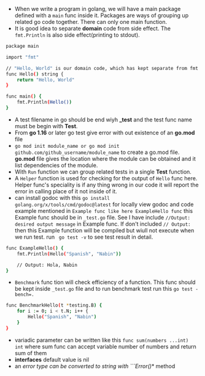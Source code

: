 * When we write a program in golang, we will have a main package defined with a ```main``` func inside it. Packages are ways of grouping up related go code together. There can only one main function.
* It is good idea to separate **domain** code from side effect. The ```fmt.Println``` is also side effect(printing to stdout).
```bash
package main

import "fmt"

// "Hello, World" is our domain code, which has kept separate from fmt.Println() side effect
func Hello() string {
	return "Hello, World"
}

func main() {
	fmt.Println(Hello())
}
```
* A test filename in go should be end wiyh **_test** and the test func name must be begin with **Test**.
* From **go 1.16** or later go test give error with out existence of an **go.mod** file
* ```go mod init module_name or go mod init github.com/github_username/module_name``` to create a go.mod file. **go.mod** file gives the location where the module can be obtained and it list dependencies of the module.
* With ```Run``` function we can group related tests in a single **Test** function.
* A ```Helper``` function is used for checking for the output of ```Hello``` func here. Helper func's speciality is if any thing wrong in our code it will report the error in calling place of it not inside of it.
* can install godoc with this ```go install golang.org/x/tools/cmd/godoc@latest``` for locally view godoc and code example mentioned in ```Example func like here ExampleHello func``` this Example func should be in ```_test.go``` file. See I have include ```//Output: desired output message``` in Example func. If don't included ```// Output: ``` then this Example function will be compiled but wiull not execute when we run test. run ``` go test -v``` to see test result in detail.
```bash
func ExampleHello() {
	fmt.Println(Hello("Spanish", "Nabin"))

	// Output: Hola, Nabin
}
```

* ```Benchmark``` func tion will check efficiency of a function. This func should be kept inside ```_test.go``` file and to run benchmark test run this ``` go test -bench=. ```
```bash
func BenchmarkHello(t *testing.B) {
	for i := 0; i < t.N; i++ {
		Hello("Spanish", "Nabin")
	}
}
```
* variadic parameter can be written like this ```func sum(numbers ...int) int``` where sum func can accept variable number of numbers and return sum of them
* **interfaces** default value is nil
* an **error* type can be converted to string with ```Error()** method